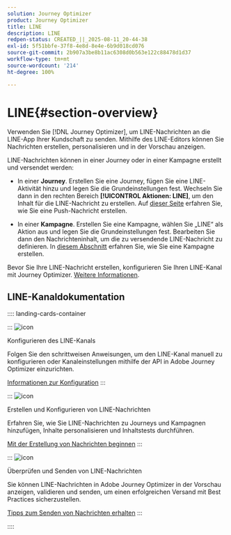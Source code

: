 ```yaml
---
solution: Journey Optimizer
product: Journey Optimizer
title: LINE
description: LINE
redpen-status: CREATED_||_2025-08-11_20-44-38
exl-id: 5f51bbfe-37f8-4e8d-8e4e-6b9d018cd076
source-git-commit: 2b907a3be8b11ac6308d0b563e122c88478d1d37
workflow-type: tm+mt
source-wordcount: '214'
ht-degree: 100%

---
```


# LINE{#section-overview}


Verwenden Sie [!DNL Journey Optimizer], um LINE-Nachrichten an die LINE-App Ihrer Kundschaft zu senden. Mithilfe des LINE-Editors können Sie Nachrichten erstellen, personalisieren und in der Vorschau anzeigen.

LINE-Nachrichten können in einer Journey oder in einer Kampagne erstellt und versendet werden:

* In einer **Journey**. Erstellen Sie eine Journey, fügen Sie eine LINE-Aktivität hinzu und legen Sie die Grundeinstellungen fest. Wechseln Sie dann in den rechten Bereich **[!UICONTROL Aktionen: LINE]**, um den Inhalt für die LINE-Nachricht zu erstellen. Auf [dieser Seite](../using/building-journeys/journey-gs.md) erfahren Sie, wie Sie eine Push-Nachricht erstellen.

* In einer **Kampagne**. Erstellen Sie eine Kampagne, wählen Sie „LINE“ als Aktion aus und legen Sie die Grundeinstellungen fest. Bearbeiten Sie dann den Nachrichteninhalt, um die zu versendende LINE-Nachricht zu definieren. In [diesem Abschnitt](../using/campaigns/create-campaign.md#configure) erfahren Sie, wie Sie eine Kampagne erstellen.

Bevor Sie Ihre LINE-Nachricht erstellen, konfigurieren Sie Ihren LINE-Kanal mit Journey Optimizer. [Weitere Informationen](../using/line/line-configuration.md).

## LINE-Kanaldokumentation

:::: landing-cards-container

:::
![icon](https://cdn.experienceleague.adobe.com/icons/gear.svg?lang=de)

Konfigurieren des LINE-Kanals

Folgen Sie den schrittweisen Anweisungen, um den LINE-Kanal manuell zu konfigurieren oder Kanaleinstellungen mithilfe der API in Adobe Journey Optimizer einzurichten.

[Informationen zur Konfiguration](../using/line/line-configuration.md)
:::

:::
![icon](https://cdn.experienceleague.adobe.com/icons/list-check.svg?lang=de)

Erstellen und Konfigurieren von LINE-Nachrichten

Erfahren Sie, wie Sie LINE-Nachrichten zu Journeys und Kampagnen hinzufügen, Inhalte personalisieren und Inhaltstests durchführen.

[Mit der Erstellung von Nachrichten beginnen](../using/line/create-line.md)
:::

:::
![icon](https://cdn.experienceleague.adobe.com/icons/bullseye.svg?lang=de)

Überprüfen und Senden von LINE-Nachrichten

Sie können LINE-Nachrichten in Adobe Journey Optimizer in der Vorschau anzeigen, validieren und senden, um einen erfolgreichen Versand mit Best Practices sicherzustellen.

[Tipps zum Senden von Nachrichten erhalten](../using/line/send-line.md)
:::

::::
